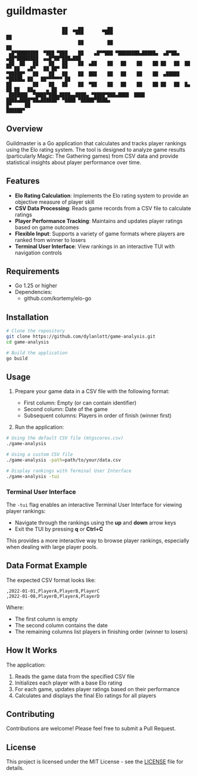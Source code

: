 # guildmaster

```text
                     ▄▄    ▄▄         ▄▄                                                        
                     ██  ▀███       ▀███                                   ██                   
                           ██         ██                                   ██                   
 ▄█▀████████  ▀███ ▀███    ██    ▄█▀▀███ ▀████████▄█████▄  ▄█▀██▄  ▄██▀████████  ▄▄█▀██▀███▄███ 
▄██  ██   ██    ██   ██    ██  ▄██    ██   ██    ██    ██ ██   ██  ██   ▀▀ ██   ▄█▀   ██ ██▀ ▀▀ 
▀█████▀   ██    ██   ██    ██  ███    ██   ██    ██    ██  ▄█████  ▀█████▄ ██   ██▀▀▀▀▀▀ ██     
██        ██    ██   ██    ██  ▀██    ██   ██    ██    ██ ██   ██  █▄   ██ ██   ██▄    ▄ ██     
 ███████  ▀████▀███▄████▄▄████▄ ▀████▀███▄████  ████  ████▄████▀██▄██████▀ ▀████ ▀█████▀████▄   
█▀     ██                                                                                       
██████▀                                                                                         
```

## Overview

Guildmaster is a Go application that calculates and tracks player rankings using the Elo rating system. The tool is designed to analyze game results (particularly Magic: The Gathering games) from CSV data and provide statistical insights about player performance over time.

## Features

- **Elo Rating Calculation**: Implements the Elo rating system to provide an objective measure of player skill
- **CSV Data Processing**: Reads game records from a CSV file to calculate ratings
- **Player Performance Tracking**: Maintains and updates player ratings based on game outcomes
- **Flexible Input**: Supports a variety of game formats where players are ranked from winner to losers
- **Terminal User Interface**: View rankings in an interactive TUI with navigation controls

## Requirements

- Go 1.25 or higher
- Dependencies:
  - github.com/kortemy/elo-go

## Installation

```bash
# Clone the repository
git clone https://github.com/dylanlott/game-analysis.git
cd game-analysis

# Build the application
go build
```

## Usage

1. Prepare your game data in a CSV file with the following format:
   - First column: Empty (or can contain identifier)
   - Second column: Date of the game
   - Subsequent columns: Players in order of finish (winner first)

2. Run the application:

```bash
# Using the default CSV file (mtgscores.csv)
./game-analysis

# Using a custom CSV file
./game-analysis -path=path/to/your/data.csv

# Display rankings with Terminal User Interface
./game-analysis -tui
```

### Terminal User Interface

The `-tui` flag enables an interactive Terminal User Interface for viewing player rankings:

- Navigate through the rankings using the **up** and **down** arrow keys
- Exit the TUI by pressing **q** or **Ctrl+C**

This provides a more interactive way to browse player rankings, especially when dealing with large player pools.

## Data Format Example

The expected CSV format looks like:

```csv
,2022-01-01,PlayerA,PlayerB,PlayerC
,2022-01-08,PlayerB,PlayerA,PlayerD
```

Where:

- The first column is empty
- The second column contains the date
- The remaining columns list players in finishing order (winner to losers)

## How It Works

The application:

1. Reads the game data from the specified CSV file
2. Initializes each player with a base Elo rating
3. For each game, updates player ratings based on their performance
4. Calculates and displays the final Elo ratings for all players

## Contributing

Contributions are welcome! Please feel free to submit a Pull Request.

## License

This project is licensed under the MIT License - see the [LICENSE](LICENSE) file for details.
